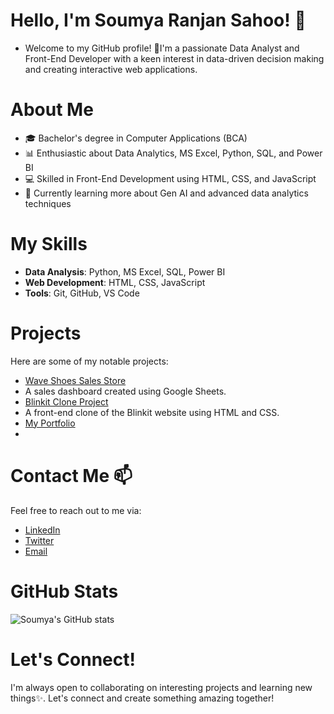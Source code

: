 # Hello, I'm Soumya Ranjan Sahoo! 👋

- Welcome to my GitHub profile! 👀I'm a passionate Data Analyst and Front-End Developer with a keen interest in data-driven decision making and creating interactive web applications.

# About Me

- 🎓 Bachelor's degree in Computer Applications (BCA)
- 📊 Enthusiastic about Data Analytics, MS Excel, Python, SQL, and Power BI
- 💻 Skilled in Front-End Development using HTML, CSS, and JavaScript
- 🌱 Currently learning more about Gen AI and advanced data analytics techniques
  

# My Skills

- **Data Analysis**: Python, MS Excel, SQL, Power BI
- **Web Development**: HTML, CSS, JavaScript
- **Tools**: Git, GitHub, VS Code

# Projects

Here are some of my notable projects:

- [Wave Shoes Sales Store](https://github.com/Ranjan234/Google_Sheet_Dashboard/blob/main/Wave_Shoes_Store_Sales_Dashboard%20(1).pdf)
- A sales dashboard created using Google Sheets.
- [Blinkit Clone Project](https://example.com/blinkit-clone-project)
- A front-end clone of the Blinkit website using HTML and CSS.
- [My Portfolio](https://github.com/Ranjan234/My_portfolio)
- 

# Contact Me 📫

Feel free to reach out to me via:

- [LinkedIn](https://www.linkedin.com/in/soumya-ranjan-sahoo-0a1b432a9/)
- [Twitter](https://x.com/soumya_ranjan26)
- [Email](mailto:soumyaranjansahoo840@gmail.com)

# GitHub Stats

![Soumya's GitHub stats](https://github-readme-stats.vercel.app/api?username=Ranjan234&show_icons=true&theme=radical)

# Let's Connect!

I'm always open to collaborating on interesting projects and learning new things✨. Let's connect and create something amazing together!
